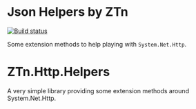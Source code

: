 Json Helpers by ZTn
===================

[![Build status](https://ci.appveyor.com/api/projects/status/my14x2mrd23h2ium/branch/master?svg=true)](https://ci.appveyor.com/project/zetoken/http-helpers/branch/master)

Some extension methods to help playing with `System.Net.Http`.

# ZTn.Http.Helpers

A very simple library providing some extension methods around System.Net.Http.
